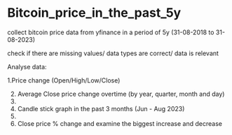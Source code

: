 # Bitcoin_price_in_the_past_5y

collect bitcoin price data from yfinance in a period of 5y (31-08-2018 to 31-08-2023)

check if there are missing values/ data types are correct/ data is relevant


Analyse data:

1.Price change (Open/High/Low/Close)

2. Average Close price change overtime (by year, quarter, month and day)
3. 
4. Candle stick graph in the past 3 months (Jun - Aug 2023)
5. 
6. Close price % change and examine the biggest increase and decrease
